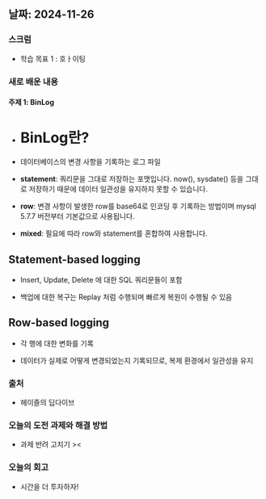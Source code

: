 ## 날짜: 2024-11-26

### 스크럼

-   학습 목표 1 : 호ㅏ이팅

### 새로 배운 내용

#### 주제 1: BinLog

-   # BinLog란?

-   데이터베이스의 변경 사항을 기록하는 로그 파일

-   **statement**: 쿼리문을 그대로 저장하는 포맷입니다. now(), sysdate() 등을 그대로 저장하기 때문에 데이터 일관성을 유지하지 못할 수 있습니다.
    ​
-   **row**: 변경 사항이 발생한 row를 base64로 인코딩 후 기록하는 방법이며 mysql 5.7.7 버전부터 기본값으로 사용됩니다.

-   **mixed**: 필요에 따라 row와 statement를 혼합하여 사용합니다.

## Statement-based logging

-   Insert, Update, Delete 에 대한 SQL 쿼리문들이 포함

-   백업에 대한 복구는 Replay 처럼 수행되며 빠르게 복원이 수행될 수 있음

## Row-based logging

-   각 행에 대한 변화를 기록

-   데이터가 실제로 어떻게 변경되었는지 기록되므로, 복제 환경에서 일관성을 유지

### 출처

-   헤이즐의 딥다이브

### 오늘의 도전 과제와 해결 방법

-   과제 반려 고치기 ><

### 오늘의 회고

-   시간을 더 투자하자!
